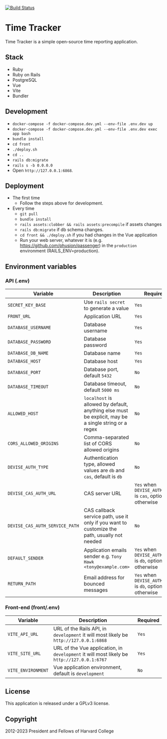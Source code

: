 [![Build Status](https://circleci.com/gh/berkmancenter/timetracker.svg?style=shield)](https://circleci.com/gh/berkmancenter/timetracker)

# Time Tracker

Time Tracker is a simple open-source time reporting application.

## Stack
* Ruby
* Ruby on Rails
* PostgreSQL
* Vue
* Vite
* Bundler

## Development

* `docker-compose -f docker-compose.dev.yml --env-file .env.dev up`
* `docker-compose -f docker-compose.dev.yml --env-file .env.dev exec app bash`
* `bundle install`
* `cd front`
* `./deploy.sh`
* `cd ..`
* `rails db:migrate`
* `rails s -b 0.0.0.0`
* Open `http://127.0.0.1:6868`.

## Deployment

* The first time
  * Follow the steps above for development.
* Every time
  * `git pull`
  * `bundle install`
  * `rails assets:clobber && rails assets:precompile` if assets changes
  * `rails db:migrate` if db schema changes.
  * `cd front && ./deploy.sh` if you had changes in the Vue application
  * Run your web server, whatever it is (e.g. https://github.com/phusion/passenger) in the `production` environment (RAILS_ENV=production).

## Environment variables

### API (.env)

| Variable    | Description | Required |
| ----------- | ----------- | -------- |
| `SECRET_KEY_BASE` | Use `rails secret` to generate a value | `Yes` |
| `FRONT_URL` | Application URL | `Yes` |
| `DATABASE_USERNAME` | Database username | `Yes` |
| `DATABASE_PASSWORD` | Database password | `Yes` |
| `DATABASE_DB_NAME` | Database name | `Yes` |
| `DATABASE_HOST` | Database host | `Yes` |
| `DATABASE_PORT` | Database port, default `5432` | `No` |
| `DATABASE_TIMEOUT` | Database timeout, default `5000 ms` | `No` |
| `ALLOWED_HOST` | `localhost` is allowed by default, anything else must be explicit, may be a single string or a regex | `No` |
| `CORS_ALLOWED_ORIGINS` | Comma-separated list of CORS allowed origins | `No`
| `DEVISE_AUTH_TYPE` | Authentication type, allowed values are `db` and `cas`, default is `db` | `No` |
| `DEVISE_CAS_AUTH_URL` | CAS server URL | `Yes` when `DEVISE_AUTH_TYPE` is `cas`, optional otherwise |
| `DEVISE_CAS_AUTH_SERVICE_PATH` | CAS callback service path, use it only if you want to customize the path, usually not needed | `No` |
| `DEFAULT_SENDER` | Application emails sender e.g. `Tony Hawk <tony@example.com>` | `Yes` when `DEVISE_AUTH_TYPE` is `db`, optional otherwise |
| `RETURN_PATH` | Email address for bounced messages | `Yes` when `DEVISE_AUTH_TYPE` is `db`, optional otherwise |

### Front-end (front/.env)

| Variable    | Description | Required |
| ----------- | ----------- | -------- |
| `VITE_API_URL` | URL of the Rails API, in `development` it will most likely be `http://127.0.0.1:6868` | `Yes` |
| `VITE_SITE_URL` | URL of the Vue application, in `development` it will most likely be `http://127.0.0.1:6767` | `Yes` |
| `VITE_ENVIRONMENT` | Vue application environment, default is `development` | `No` |

## License

This application is released under a GPLv3 license.

## Copyright

2012-2023 President and Fellows of Harvard College
